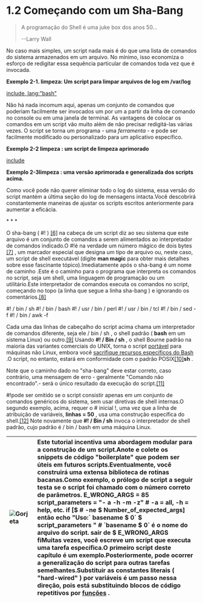 # 1.2 Começando com um Sha-Bang

> A programação do Shell é uma juke box dos anos 50...
>
> --Larry Wall

No caso mais simples, um script nada mais é do que uma lista de comandos do sistema armazenados em um arquivo. No mínimo, isso economiza o esforço de redigitar essa sequência particular de comandos toda vez que é invocada.

**Exemplo 2-1. limpeza: Um script para limpar arquivos de log em /var/log**

[include, lang:"bash"](scripts/2.1-limpeza.sh)

Não há nada incomum aqui, apenas um conjunto de comandos que poderiam facilmente ser invocados um por um a partir da linha de comando no console ou em uma janela de terminal. As vantagens de colocar os comandos em um script vão muito além de não precisar redigitá-las várias vezes. O script se torna um programa - uma _ferramenta_ - e pode ser facilmente modificado ou personalizado para um aplicativo específico.



**Exemplo 2-2 limpeza : um script de limpeza aprimorado**

[include](scripts/2.2-limpeza.sh)



**Exemplo 2-3limpeza : uma versão aprimorada e generalizada dos scripts acima.**





Como você pode não querer eliminar todo o log do sistema, essa versão do script mantém a última seção do log de mensagens intacta.Você descobrirá constantemente maneiras de ajustar os scripts escritos anteriormente para aumentar a eficácia.

\* \* \*

O sha-bang \( \#! \) [\[6\]](https://translate.googleusercontent.com/translate_c?depth=1&hl=pt-BR&ie=UTF8&prev=_t&rurl=translate.google.com&sl=en&sp=nmt4&tl=pt-BR&u=http://tldp.org/LDP/abs/html/abs-guide.html&xid=17259,15700022,15700124,15700149,15700168,15700173,15700186,15700201&usg=ALkJrhj5lJ2g4Z3cLQUtenDTXITEeeXkXQ#FTN.AEN205) na cabeça de um script diz ao seu sistema que este arquivo é um conjunto de comandos a serem alimentados ao interpretador de comandos indicado.O \#!é na verdade um número mágico de dois bytes [\[7\]](https://translate.googleusercontent.com/translate_c?depth=1&hl=pt-BR&ie=UTF8&prev=_t&rurl=translate.google.com&sl=en&sp=nmt4&tl=pt-BR&u=http://tldp.org/LDP/abs/html/abs-guide.html&xid=17259,15700022,15700124,15700149,15700168,15700173,15700186,15700201&usg=ALkJrhj5lJ2g4Z3cLQUtenDTXITEeeXkXQ#FTN.AEN214) , um marcador especial que designa um tipo de arquivo ou, neste caso, um script de shell executável \(digite **man magic** para obter mais detalhes sobre esse fascinante tópico\).Imediatamente após o sha-bang é um nome de caminho .Este é o caminho para o programa que interpreta os comandos no script, seja um shell, uma linguagem de programação ou um utilitário.Este interpretador de comandos executa os comandos no script, começando no topo \(a linha que segue a linha sha-bang \) e ignorando os comentários.[\[8\]](https://translate.googleusercontent.com/translate_c?depth=1&hl=pt-BR&ie=UTF8&prev=_t&rurl=translate.google.com&sl=en&sp=nmt4&tl=pt-BR&u=http://tldp.org/LDP/abs/html/abs-guide.html&xid=17259,15700022,15700124,15700149,15700168,15700173,15700186,15700201&usg=ALkJrhj5lJ2g4Z3cLQUtenDTXITEeeXkXQ#FTN.AEN226)

\#! / bin / sh \#! / bin / bash \#! / usr / bin / perl \#! / usr / bin / tcl \#! / bin / sed -f \#! / bin / awk -f

Cada uma das linhas de cabeçalho do script acima chama um interpretador de comandos diferente, seja ele / bin / sh , o shell padrão \( **bash** em um sistema Linux\) ou outro.[\[9\]](https://translate.googleusercontent.com/translate_c?depth=1&hl=pt-BR&ie=UTF8&prev=_t&rurl=translate.google.com&sl=en&sp=nmt4&tl=pt-BR&u=http://tldp.org/LDP/abs/html/abs-guide.html&xid=17259,15700022,15700124,15700149,15700168,15700173,15700186,15700201&usg=ALkJrhj5lJ2g4Z3cLQUtenDTXITEeeXkXQ#FTN.AEN242) Usando **\#! / Bin / sh** , o shell Bourne padrão na maioria das variantes comerciais do UNIX, torna o script [portável](https://translate.googleusercontent.com/translate_c?depth=1&hl=pt-BR&ie=UTF8&prev=_t&rurl=translate.google.com&sl=en&sp=nmt4&tl=pt-BR&u=http://tldp.org/LDP/abs/html/abs-guide.html&xid=17259,15700022,15700124,15700149,15700168,15700173,15700186,15700201&usg=ALkJrhj5lJ2g4Z3cLQUtenDTXITEeeXkXQ#PORTABILITYISSUES) para máquinas não Linux, embora você [sacrifique recursos específicos do Bash](https://translate.googleusercontent.com/translate_c?depth=1&hl=pt-BR&ie=UTF8&prev=_t&rurl=translate.google.com&sl=en&sp=nmt4&tl=pt-BR&u=http://tldp.org/LDP/abs/html/abs-guide.html&xid=17259,15700022,15700124,15700149,15700168,15700173,15700186,15700201&usg=ALkJrhj5lJ2g4Z3cLQUtenDTXITEeeXkXQ#BINSH) .O script, no entanto, estará em conformidade com o padrão POSIX[\[10\]](https://translate.googleusercontent.com/translate_c?depth=1&hl=pt-BR&ie=UTF8&prev=_t&rurl=translate.google.com&sl=en&sp=nmt4&tl=pt-BR&u=http://tldp.org/LDP/abs/html/abs-guide.html&xid=17259,15700022,15700124,15700149,15700168,15700173,15700186,15700201&usg=ALkJrhj5lJ2g4Z3cLQUtenDTXITEeeXkXQ#FTN.AEN256)**sh** .

Note que o caminho dado no "sha-bang" deve estar correto, caso contrário, uma mensagem de erro - geralmente "Comando não encontrado".- será o único resultado da execução do script.[\[11\]](https://translate.googleusercontent.com/translate_c?depth=1&hl=pt-BR&ie=UTF8&prev=_t&rurl=translate.google.com&sl=en&sp=nmt4&tl=pt-BR&u=http://tldp.org/LDP/abs/html/abs-guide.html&xid=17259,15700022,15700124,15700149,15700168,15700173,15700186,15700201&usg=ALkJrhj5lJ2g4Z3cLQUtenDTXITEeeXkXQ#FTN.AEN269)

\#!pode ser omitido se o script consistir apenas em um conjunto de comandos genéricos do sistema, sem usar diretivas de shell internas.O segundo exemplo, acima, requer o \# inicial !, uma vez que a linha de atribuição de variáveis, **linhas = 50** , usa uma construção específica do shell.[\[12\]](https://translate.googleusercontent.com/translate_c?depth=1&hl=pt-BR&ie=UTF8&prev=_t&rurl=translate.google.com&sl=en&sp=nmt4&tl=pt-BR&u=http://tldp.org/LDP/abs/html/abs-guide.html&xid=17259,15700022,15700124,15700149,15700168,15700173,15700186,15700201&usg=ALkJrhj5lJ2g4Z3cLQUtenDTXITEeeXkXQ#FTN.AEN279) Note novamente que **\#! / Bin / sh** invoca o interpretador de shell padrão, cujo padrão é / bin / bash em uma máquina Linux.

| ![](http://tldp.org/LDP/abs/images/tip.gif "Gorjeta") | Este tutorial incentiva uma abordagem modular para a construção de um script.Anote e colete os snippets de código "boilerplate" que podem ser úteis em futuros scripts.Eventualmente, você construirá uma extensa biblioteca de rotinas bacanas.Como exemplo, o prólogo de script a seguir testa se o script foi chamado com o número correto de parâmetros. E\_WRONG\_ARGS = 85 script\_parameters = "- a -h -m -z" \# -a = all, -h = help, etc. if \[$ \# -ne $ Number\_of\_expected\_args\] então echo "Uso:\` basename $ 0\` $ script\_parameters " \# \`basename $ 0\` é o nome do arquivo do script. sair de $ E\_WRONG\_ARGS fiMuitas vezes, você escreve um script que executa uma tarefa específica.O primeiro script deste capítulo é um exemplo.Posteriormente, pode ocorrer a generalização do script para outras tarefas semelhantes.Substituir as constantes literais \( "hard-wired" \) por variáveis ​​é um passo nessa direção, pois está substituindo blocos de código repetitivos por [funções](https://translate.googleusercontent.com/translate_c?depth=1&hl=pt-BR&ie=UTF8&prev=_t&rurl=translate.google.com&sl=en&sp=nmt4&tl=pt-BR&u=http://tldp.org/LDP/abs/html/abs-guide.html&xid=17259,15700022,15700124,15700149,15700168,15700173,15700186,15700201&usg=ALkJrhj5lJ2g4Z3cLQUtenDTXITEeeXkXQ#FUNCTIONREF) . |
| :--- | :--- |




